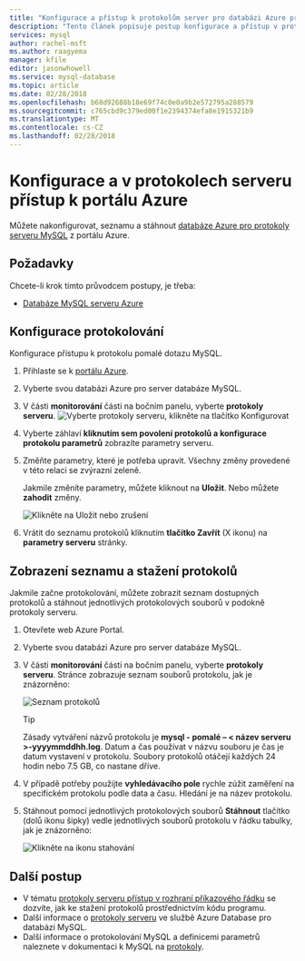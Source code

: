 ```yaml
---
title: "Konfigurace a přístup k protokolům server pro databázi Azure pro databázi MySQL na portálu Azure"
description: "Tento článek popisuje postup konfigurace a přístup v protokolech serveru ve službě Azure Database pro databázi MySQL z portálu Azure."
services: mysql
author: rachel-msft
ms.author: raagyema
manager: kfile
editor: jasonwhowell
ms.service: mysql-database
ms.topic: article
ms.date: 02/28/2018
ms.openlocfilehash: b68d92688b18e69f74c0e0a9b2e572795a288579
ms.sourcegitcommit: c765cbd9c379ed00f1e2394374efa8e1915321b9
ms.translationtype: MT
ms.contentlocale: cs-CZ
ms.lasthandoff: 02/28/2018
---
```

# <a name="configure-and-access-server-logs-in-the-azure-portal"></a>Konfigurace a v protokolech serveru přístup k portálu Azure

Můžete nakonfigurovat, seznamu a stáhnout [databáze Azure pro protokoly serveru MySQL](concepts-server-logs.md) z portálu Azure.

## <a name="prerequisites"></a>Požadavky
Chcete-li krok tímto průvodcem postupy, je třeba:
- [Databáze MySQL serveru Azure](quickstart-create-mysql-server-database-using-azure-portal.md)

## <a name="configure-logging"></a>Konfigurace protokolování
Konfigurace přístupu k protokolu pomalé dotazu MySQL. 

1. Přihlaste se k [portálu Azure](http://portal.azure.com/).

2. Vyberte svou databázi Azure pro server databáze MySQL.

3. V části **monitorování** části na bočním panelu, vyberte **protokoly serveru**. 
   ![Vyberte protokoly serveru, klikněte na tlačítko Konfigurovat](./media/howto-configure-server-logs-in-portal/1-select-server-logs-configure.png)

4. Vyberte záhlaví **kliknutím sem povolení protokolů a konfigurace protokolu parametrů** zobrazíte parametry serveru.

5. Změňte parametry, které je potřeba upravit. Všechny změny provedené v této relaci se zvýrazní zeleně. 

   Jakmile změníte parametry, můžete kliknout na **Uložit**. Nebo můžete **zahodit** změny.

   ![Klikněte na Uložit nebo zrušení](./media/howto-configure-server-logs-in-portal/3-save-discard.png)

6. Vrátit do seznamu protokolů kliknutím **tlačítko Zavřít** (X ikonu) na **parametry serveru** stránky.

## <a name="view-list-and-download-logs"></a>Zobrazení seznamu a stažení protokolů
Jakmile začne protokolování, můžete zobrazit seznam dostupných protokolů a stáhnout jednotlivých protokolových souborů v podokně protokoly serveru. 

1. Otevřete web Azure Portal.

2. Vyberte svou databázi Azure pro server databáze MySQL.

3. V části **monitorování** části na bočním panelu, vyberte **protokoly serveru**. Stránce zobrazuje seznam souborů protokolu, jak je znázorněno:

   ![Seznam protokolů](./media/howto-configure-server-logs-in-portal/4-server-logs-list.png)

   > [!TIP]
   > Zásady vytváření názvů protokolu je **mysql - pomalé – < název serveru >-yyyymmddhh.log**. Datum a čas používat v názvu souboru je čas je datum vystavení v protokolu. Soubory protokolů otáčejí každých 24 hodin nebo 7.5 GB, co nastane dříve.

4. V případě potřeby použijte **vyhledávacího pole** rychle zúžit zaměření na specifickém protokolu podle data a času. Hledání je na název protokolu.

5. Stáhnout pomocí jednotlivých protokolových souborů **Stáhnout** tlačítko (dolů ikonu šipky) vedle jednotlivých souborů protokolu v řádku tabulky, jak je znázorněno:

   ![Klikněte na ikonu stahování](./media/howto-configure-server-logs-in-portal/5-download.png)


## <a name="next-steps"></a>Další postup
- V tématu [protokoly serveru přístup v rozhraní příkazového řádku](howto-configure-server-logs-in-cli.md) se dozvíte, jak ke stažení protokolů prostřednictvím kódu programu.
- Další informace o [protokoly serveru](concepts-server-logs.md) ve službě Azure Database pro databázi MySQL. 
- Další informace o protokolování MySQL a definicemi parametrů naleznete v dokumentaci k MySQL na [protokoly](https://dev.mysql.com/doc/refman/5.7/en/slow-query-log.html).

